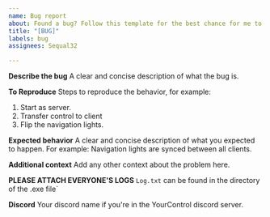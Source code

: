 ```yaml
---
name: Bug report
about: Found a bug? Follow this template for the best chance for me to resolve it.
title: "[BUG]"
labels: bug
assignees: Sequal32

---
```


**Describe the bug**
A clear and concise description of what the bug is.

**To Reproduce**
Steps to reproduce the behavior, for example: 
1. Start as server.
2. Transfer control to client
3. Flip the navigation lights.

**Expected behavior**
A clear and concise description of what you expected to happen. For example: Navigation lights are synced between all clients.

**Additional context**
Add any other context about the problem here.

**__PLEASE ATTACH EVERYONE'S LOGS__**
`Log.txt` can be found in the directory of the .exe file`

**Discord**
Your discord name if you're in the YourControl discord server.
